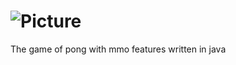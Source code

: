 ![Picture](https://github.com/pehnquihn/pongmmo/blob/master/Pong/res/pong.png?raw=true)
=======
The game of pong with mmo features written in java
